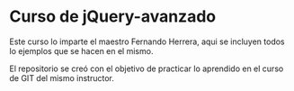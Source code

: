 # Curso de jQuery-avanzado

Este curso lo imparte el maestro Fernando Herrera, aqui se incluyen todos lo ejemplos que se hacen en el mismo.

El repositorio se creó con el objetivo de practicar lo aprendido en el curso de GIT del mismo instructor.
